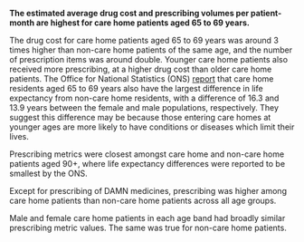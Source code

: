 __The estimated average drug cost and prescribing volumes per patient-month are highest for care home patients aged 65 to 69 years.__

The drug cost for care home patients aged 65 to 69 years was around 3 times higher than non-care home patients of the same age, and the number of prescription items was around double. Younger care home patients also received more prescribing, at a higher drug cost than older care home patients. The Office for National Statistics (ONS) [report](https://www.ons.gov.uk/peoplepopulationandcommunity/birthsdeathsandmarriages/lifeexpectancies/articles/lifeexpectancyincarehomesenglandandwales/2021to2022) that care home residents aged 65 to 69 years also have the largest difference in life expectancy from non-care home residents, with a difference of 16.3 and 13.9 years between the female and male populations, respectively. They suggest this difference may be because those entering care homes at younger ages are more likely to have conditions or diseases which limit their lives.

Prescribing metrics were closest amongst care home and non-care home patients aged 90+, where life expectancy differences were reported to be smallest by the ONS.

Except for prescribing of DAMN medicines, prescribing was higher among care home patients than non-care home patients across all age groups.

Male and female care home patients in each age band had broadly similar prescribing metric values. The same was true for non-care home patients.
